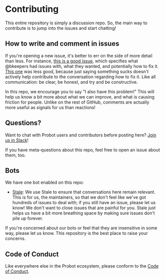 # Contributing

This entire repository is simply a discussion repo. So, the main way to contribute is to jump into the issues and start chatting!

## How to write and comment in issues

If you're opening a new issue, it's better to err on the side of more detail than less. For instance, [this is a good issue](https://github.com/probot/friction/issues/29), which specifies what @bkeepers had issues with, what they wanted, and potentially how to fix it. [This one](https://github.com/probot/friction/issues/5) was less good, because just saying something sucks doesn't actively help contribute to the conversation regarding how to fix it. Like all communication: be clear, be honest, and try and be constructive.

In this repo, we encourage you to say "I also have this problem!" This will help us know a bit more about what we can improve, and what is causing friction for people. Unlike on the rest of GitHub, comments are actually more useful as signals for us than reactions!

## Questions?

Want to chat with Probot users and contributors before posting here? [Join us in Slack](https://probot-slackin.herokuapp.com/)!

If you have meta-questions about this repo, feel free to open an issue about them, too.

## Bots

We have one bot enabled on this repo:

- [Stale](https://probot.github.io/apps/stale/): We use Stale to ensure that conversations here remain relevant. This is for us, the maintainers, so that we don't feel like we've got hundreds of issues to deal with; if you still have an issue, please let us know! We don't want to close issues that are painful for you. Stale just helps us have a bit more breathing space by making sure issues don't pile up forever.

If you're concerned about our bots or feel that they are insensitive in some way, please let us know. This repository is the best place to raise your concerns.

## Code of Conduct

Like everywhere else in the Probot ecosystem, please conform to the [Code of Conduct](CODE_OF_CONDUCT.md).
